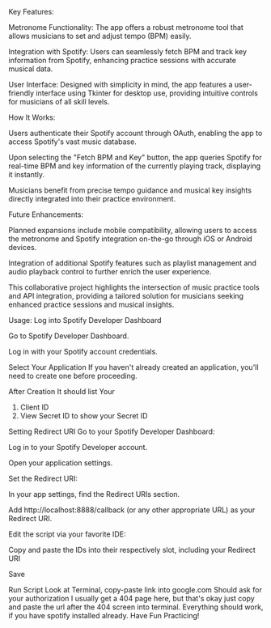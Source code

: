 Key Features:

Metronome Functionality: The app offers a robust metronome tool that allows musicians to set and adjust tempo (BPM) easily.

Integration with Spotify: Users can seamlessly fetch BPM and track key information from Spotify, enhancing practice sessions with accurate musical data.

User Interface: Designed with simplicity in mind, the app features a user-friendly interface using Tkinter for desktop use, providing intuitive controls for musicians of all skill levels.

How It Works:

Users authenticate their Spotify account through OAuth, enabling the app to access Spotify's vast music database.

Upon selecting the "Fetch BPM and Key" button, the app queries Spotify for real-time BPM and key information of the currently playing track, displaying it instantly.

Musicians benefit from precise tempo guidance and musical key insights directly integrated into their practice environment.

Future Enhancements:

Planned expansions include mobile compatibility, allowing users to access the metronome and Spotify integration on-the-go through iOS or Android devices.

Integration of additional Spotify features such as playlist management and audio playback control to further enrich the user experience.

This collaborative project highlights the intersection of music practice tools and API integration, providing a tailored solution for musicians seeking enhanced practice sessions and musical insights.


Usage:
Log into Spotify Developer Dashboard

Go to Spotify Developer Dashboard.

Log in with your Spotify account credentials.

Select Your Application
If you haven't already created an application, you'll need to create one before proceeding.

After Creation
It should list Your
1. Client ID
2. View Secret ID to show your Secret ID

Setting Redirect URI
Go to your Spotify Developer Dashboard:

Log in to your Spotify Developer account.

Open your application settings.

Set the Redirect URI:

In your app settings, find the Redirect URIs section.

Add http://localhost:8888/callback (or any other appropriate URL) as your Redirect URI.

Edit the script via your favorite IDE:

Copy and paste the IDs into their respectively slot, including your Redirect URI

Save

Run Script
Look at Terminal, copy-paste link into google.com
Should ask for your authorization
I usually get a 404 page here, but that's okay just copy and paste the url after the 404 screen into terminal. 
Everything should work, if you have spotify installed already.
Have Fun Practicing!
